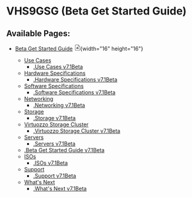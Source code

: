 # VHS9GSG (Beta Get Started Guide)

## Available Pages:

-   [Beta Get Started Guide](Beta_Get_Started_Guide) ![](images/icons/contenttypes/home_page_16.png){width="16" height="16"}
    -   [Use Cases](Use_Cases)
        -   [.Use Cases v7.1Beta](.Use_Cases_v7.1Beta)

    <!-- -->

    -   [Hardware Specifications](Hardware_Specifications)
        -   [.Hardware Specifications v7.1Beta](.Hardware_Specifications_v7.1Beta)

    <!-- -->

    -   [Software Specifications](Software_Specifications)
        -   [.Software Specifications v7.1Beta](.Software_Specifications_v7.1Beta)

    <!-- -->

    -   [Networking](Networking)
        -   [.Networking v7.1Beta](.Networking_v7.1Beta)

    <!-- -->

    -   [Storage](Storage)
        -   [.Storage v7.1Beta](.Storage_v7.1Beta)

    <!-- -->

    -   [Virtuozzo Storage Cluster](Virtuozzo_Storage_Cluster)
        -   [.Virtuozzo Storage Cluster v7.1Beta](.Virtuozzo_Storage_Cluster_v7.1Beta)

    <!-- -->

    -   [Servers](Servers)
        -   [.Servers v7.1Beta](.Servers_v7.1Beta)

    <!-- -->

    -   [.Beta Get Started Guide v7.1Beta](.Beta_Get_Started_Guide_v7.1Beta)

    <!-- -->

    -   [ISOs](ISOs)
        -   [.ISOs v7.1Beta](.ISOs_v7.1Beta)

    <!-- -->

    -   [Support](Support)
        -   [.Support v7.1Beta](.Support_v7.1Beta)

    <!-- -->

    -   [What's Next](What_s_Next)
        -   [.What's Next v7.1Beta](.What_s_Next_v7.1Beta)


